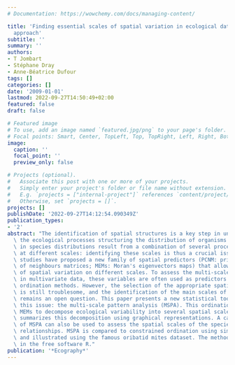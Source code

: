 ```yaml
---
# Documentation: https://wowchemy.com/docs/managing-content/

title: 'Finding essential scales of spatial variation in ecological data: a multivariate
  approach'
subtitle: ''
summary: ''
authors:
- T Jombart
- Stéphane Dray
- Anne-Béatrice Dufour
tags: []
categories: []
date: '2009-01-01'
lastmod: 2022-09-27T14:50:49+02:00
featured: false
draft: false

# Featured image
# To use, add an image named `featured.jpg/png` to your page's folder.
# Focal points: Smart, Center, TopLeft, Top, TopRight, Left, Right, BottomLeft, Bottom, BottomRight.
image:
  caption: ''
  focal_point: ''
  preview_only: false

# Projects (optional).
#   Associate this post with one or more of your projects.
#   Simply enter your project's folder or file name without extension.
#   E.g. `projects = ["internal-project"]` references `content/project/deep-learning/index.md`.
#   Otherwise, set `projects = []`.
projects: []
publishDate: '2022-09-27T14:12:54.090349Z'
publication_types:
- '2'
abstract: "The identification of spatial structures is a key step in understanding\
  \ the ecological processes structuring the distribution of organisms. Spatial patterns\
  \ in species distributions result from a combination of several processes occuring\
  \ at different scales: identifying these scales is thus a crucial issue. Recent\
  \ studies have proposed a new family of spatial predictors (PCNM: principal coordinates\
  \ of neighbours matrices; MEMs: Moran's eigenvectors maps) that allow for modelling\
  \ of spatial variation on different scales. To assess the multi-scale spatial patterns\
  \ in multivariate data, these variables are often used as predictors in constrained\
  \ ordination methods. However, the selection of the appropriate spatial predictors\
  \ is still troublesome, and the identification of the main scales of spatial variation\
  \ remains an open question. This paper presents a new statistical tool to tackle\
  \ this issue: the multi-scale pattern analysis (MSPA). This ordination method uses\
  \ MEMs to decompose ecological variability into several spatial scales and then\
  \ summarizes this decomposition using graphical representations. A canonical form\
  \ of MSPA can also be used to assess the spatial scales of the species-environment\
  \ relationships. MSPA is compared to constrained ordination using simulated data,\
  \ and illustrated using the famous oribatid mites dataset. The method is implemented\
  \ in the free software R."
publication: '*Ecography*'
---
```

